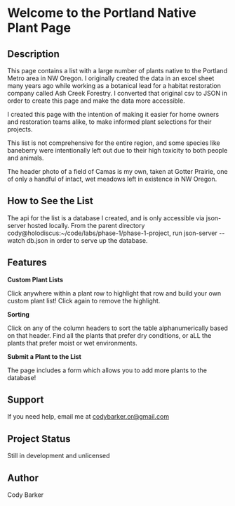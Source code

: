 # Welcome to the Portland Native Plant Page


## Description

This page contains a list with a large number of plants native to the Portland Metro area in NW Oregon. I originally created the data in an excel sheet many years ago while working as a botanical lead for a habitat restoration company called Ash Creek Forestry. I converted that original csv to JSON in order to create this page and make the data more accessible.

I created this page with the intention of making it easier for home owners and restoration teams alike, to make informed plant selections for their projects.

This list is not comprehensive for the entire region, and some species like baneberry were intentionally left out due to their high toxicity to both people and animals.

The header photo of a field of Camas is my own, taken at Gotter Prairie, one of only a handful of intact, wet meadows left in existence in NW Oregon.


## How to See the List

The api for the list is a database I created, and is only accessible via json-server hosted locally.
From the parent directory cody@holodiscus:~/code/labs/phase-1/phase-1-project, run json-server --watch db.json in order to serve up the database.


## Features

**Custom Plant Lists**

Click anywhere within a plant row to highlight that row and build your own custom plant list! Click again to remove the highlight.

**Sorting**

Click on any of the column headers to sort the table alphanumerically based on that header. Find all the plants that prefer dry conditions, or aLL the plants that prefer moist or wet environments.

**Submit a Plant to the List**

The page includes a form which allows you to add more plants to the database!


## Support

If you need help, email me at codybarker.or@gmail.com


## Project Status

Still in development and unlicensed


## Author

Cody Barker

